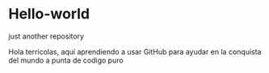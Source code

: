 # Hello-world
just another repository

Hola terricolas, aquí aprendiendo a usar GitHub para ayudar en la conquista del mundo a punta de codigo puro
